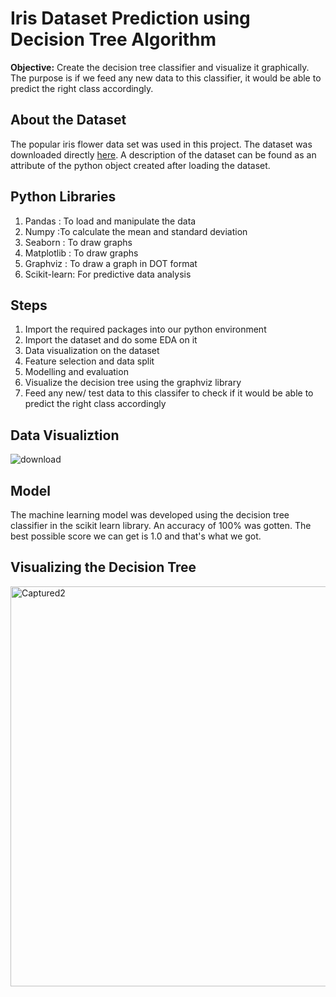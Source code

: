 # Iris Dataset Prediction using Decision Tree Algorithm

**Objective:** Create the decision tree classifier and visualize it graphically. The purpose is if we feed any new data to this classifier, it would be able to predict the right class accordingly.

## About the Dataset
The popular iris flower data set was used in this project. The dataset was downloaded directly [here](https://drive.google.com/file/d/11Iq7YvbWZbt8VXjfm06brx66b10YiwK-/view). A description of the dataset can be found as an attribute of the python object created after loading the dataset.

## Python Libraries 
1. Pandas : To load and manipulate the data
2. Numpy :To calculate the mean and standard deviation
3. Seaborn : To draw graphs
4. Matplotlib : To draw graphs
5. Graphviz : To draw a graph in DOT format
6. Scikit-learn: For predictive data analysis

## Steps
1. Import the required packages into our python environment
2. Import the dataset and do some EDA on it
3. Data visualization on the dataset
4. Feature selection and data split
5. Modelling and evaluation
6. Visualize the decision tree using the graphviz library
7. Feed any new/ test data to this classifer to check if it would be able to predict the right class accordingly

## Data Visualiztion
![download](https://user-images.githubusercontent.com/92667306/149656127-a93c2dc1-476b-4d29-a16e-e267bfb705b9.png)

## Model
The machine learning model was developed using the decision tree classifier in the scikit learn library. An accuracy of 100% was gotten. The best  possible score we can get is 1.0 and that's what we got.

## Visualizing the Decision Tree
<img width="640" alt="Captured2" src="https://user-images.githubusercontent.com/92667306/149656282-98d8508e-2d20-4332-b0fa-c27f5afc4d98.PNG">
